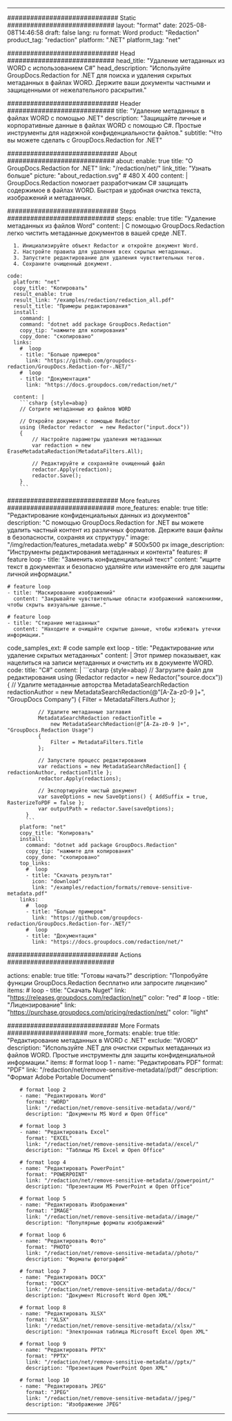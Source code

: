 
---
############################# Static ############################
layout: "format"
date:  2025-08-08T14:46:58
draft: false
lang: ru
format: Word
product: "Redaction"
product_tag: "redaction"
platform: ".NET"
platform_tag: "net"

############################# Head ############################
head_title: "Удаление метаданных из WORD с использованием C#"
head_description: "Используйте GroupDocs.Redaction for .NET для поиска и удаления скрытых метаданных в файлах WORD. Держите ваши документы частными и защищенными от нежелательного раскрытия."

############################# Header ############################
title: "Удаление метаданных в файлах WORD с помощью .NET" 
description: "Защищайте личные и корпоративные данные в файлах WORD с помощью C#. Простые инструменты для надежной конфиденциальности файлов."
subtitle: "Что вы можете сделать с GroupDocs.Redaction for .NET" 

############################# About ############################
about:
    enable: true
    title: "О GroupDocs.Redaction for .NET"
    link: "/redaction/net/"
    link_title: "Узнать больше"
    picture: "about_redaction.svg" # 480 X 400
    content: |
       GroupDocs.Redaction помогает разработчикам C# защищать содержимое в файлах WORD. Быстрая и удобная очистка текста, изображений и метаданных.

############################# Steps ############################
steps:
    enable: true
    title: "Удаление метаданных из файлов Word"
    content: |
      С помощью GroupDocs.Redaction легко чистить метаданные документов в вашей среде .NET.
      
      1. Инициализируйте объект Redactor и откройте документ Word.
      2. Настройте правила для удаления всех скрытых метаданных.
      3. Запустите редактирование для удаления чувствительных тегов.
      4. Сохраните очищенный документ.
   
    code:
      platform: "net"
      copy_title: "Копировать"
      result_enable: true
      result_link: "/examples/redaction/redaction_all.pdf"
      result_title: "Примеры редактирования"
      install:
        command: |
        command: "dotnet add package GroupDocs.Redaction"
        copy_tip: "нажмите для копирования"
        copy_done: "скопировано"
      links:
        #  loop
        - title: "Больше примеров"
          link: "https://github.com/groupdocs-redaction/GroupDocs.Redaction-for-.NET/"
        #  loop
        - title: "Документация"
          link: "https://docs.groupdocs.com/redaction/net/"
          
      content: |
        ```csharp {style=abap}
        // Сотрите метаданные из файлов WORD

        // Откройте документ с помощью Redactor
        using (Redactor redactor  = new Redactor("input.docx"))
        {
            // Настройте параметры удаления метаданных
            var redaction = new EraseMetadataRedaction(MetadataFilters.All);
            
            // Редактируйте и сохраняйте очищенный файл
            redactor.Apply(redaction);
            redactor.Save();
        }
        ```            


############################# More features ############################
more_features:
  enable: true
  title: "Редактирование конфиденциальных данных из документов"
  description: "С помощью GroupDocs.Redaction for .NET вы можете удалить частный контент из различных форматов. Держите ваши файлы в безопасности, сохраняя их структуру."
  image: "/img/redaction/features_metadata.webp" # 500x500 px
  image_description: "Инструменты редактирования метаданных и контента"
  features:
    # feature loop
    - title: "Заменить конфиденциальный текст"
      content: "ищите текст в документах и безопасно удаляйте или изменяйте его для защиты личной информации."

    # feature loop
    - title: "Маскирование изображений"
      content: "Закрывайте чувствительные области изображений наложениями, чтобы скрыть визуальные данные."

    # feature loop
    - title: "Стирание метаданных"
      content: "Находите и очищайте скрытые данные, чтобы избежать утечки информации."
      
  code_samples_ext:
    # code sample ext loop
    - title: "Редактирование или удаление скрытых метаданных"
      content: |
        Этот пример показывает, как нацелиться на записи метаданных и очистить их в документе WORD.
      code:
        title: "C#"
        content: |
          ```csharp {style=abap}
          //  Загрузите файл для редактирования
          using (Redactor redactor  = new Redactor("source.docx"))
          {
              // Удалите метаданные авторства
              MetadataSearchRedaction redactionAuthor = 
                  new MetadataSearchRedaction(@"[A-Za-z0-9 ]+", "GroupDocs Company")
              {
                  Filter = MetadataFilters.Author
              };

              // Удалите метаданные заглавия
              MetadataSearchRedaction redactionTitle = 
                  new MetadataSearchRedaction(@"[A-Za-z0-9 ]+", "GroupDocs.Redaction Usage")
              {
                  Filter = MetadataFilters.Title
              };

              // Запустите процесс редактирования
              var redactions = new MetadataSearchRedaction[] { redactionAuthor, redactionTitle };
              redactor.Apply(redactions);

              // Экспортируйте чистый документ
              var saveOptions = new SaveOptions() { AddSuffix = true, RasterizeToPDF = false };
              var outputPath = redactor.Save(saveOptions);
          }
          ```
        platform: "net"
        copy_title: "Копировать"
        install:
          command: "dotnet add package GroupDocs.Redaction"
          copy_tip: "нажмите для копирования"
          copy_done: "скопировано"
        top_links:
          #  loop
          - title: "Скачать результат"
            icon: "download"
            link: "/examples/redaction/formats/remove-sensitive-metadata.pdf"
        links:
          #  loop
          - title: "Больше примеров"
            link: "https://github.com/groupdocs-redaction/GroupDocs.Redaction-for-.NET/"
          #  loop
          - title: "Документация"
            link: "https://docs.groupdocs.com/redaction/net/"


############################# Actions ############################

actions:
  enable: true
  title: "Готовы начать?"
  description: "Попробуйте функции GroupDocs.Redaction бесплатно или запросите лицензию"
  items:
    #  loop
    - title: "Скачать Nuget"
      link: "https://releases.groupdocs.com/redaction/net/"
      color: "red"
        #  loop
    - title: "Лицензирование"
      link: "https://purchase.groupdocs.com/pricing/redaction/net/"
      color: "light"


############################# More Formats #####################
more_formats:
    enable: true
    title: "Редактирование метаданных в WORD с .NET"
    exclude: "WORD"
    description: "Используйте .NET для очистки скрытых метаданных из файлов WORD. Простые инструменты для защиты конфиденциальной информации."
    items: 
        # format loop 1
        - name: "Редактировать PDF"
          format: "PDF"
          link: "/redaction/net/remove-sensitive-metadata//pdf/"
          description: "Формат Adobe Portable Document"

        # format loop 2
        - name: "Редактировать Word"
          format: "WORD"
          link: "/redaction/net/remove-sensitive-metadata//word/"
          description: "Документы MS Word и Open Office"
          
        # format loop 3
        - name: "Редактировать Excel"
          format: "EXCEL"
          link: "/redaction/net/remove-sensitive-metadata//excel/"
          description: "Таблицы MS Excel и Open Office"

        # format loop 4
        - name: "Редактировать PowerPoint"
          format: "POWERPOINT"
          link: "/redaction/net/remove-sensitive-metadata//powerpoint/"
          description: "Презентации MS PowerPoint и Open Office"

        # format loop 5
        - name: "Редактировать Изображения"
          format: "IMAGE"
          link: "/redaction/net/remove-sensitive-metadata//image/"
          description: "Популярные форматы изображений"

        # format loop 6
        - name: "Редактировать Фото"
          format: "PHOTO"
          link: "/redaction/net/remove-sensitive-metadata//photo/"
          description: "Форматы фотографий"

        # format loop 7
        - name: "Редактировать DOCX"
          format: "DOCX"
          link: "/redaction/net/remove-sensitive-metadata//docx/"
          description: "Документ Microsoft Word Open XML"
          
        # format loop 8
        - name: "Редактировать XLSX"
          format: "XLSX"
          link: "/redaction/net/remove-sensitive-metadata//xlsx/"
          description: "Электронная таблица Microsoft Excel Open XML"
          
        # format loop 9
        - name: "Редактировать PPTX"
          format: "PPTX"
          link: "/redaction/net/remove-sensitive-metadata//pptx/"
          description: "Презентация PowerPoint Open XML"

        # format loop 10
        - name: "Редактировать JPEG"
          format: "JPEG"
          link: "/redaction/net/remove-sensitive-metadata//jpeg/"
          description: "Изображение JPEG"


---